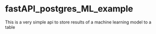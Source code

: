 # fastAPI_postgres_ML_example
This is a very simple api to store results of a machine learning model to a table

